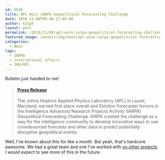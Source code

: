 ```yaml
---
id: 6530
title: APL Wins IARPA Geopolitical Forecasting Challenge
date: 2018-11-09T09:48:17-05:00
author: k3jph
layout: post
permalink: /2018/11/09/apl-wins-iarpa-geopolitical-forecasting-challenge/
featured_image: /assets/img/news/apl-wins-iarpa-geopolitical-forecasting-challenge.webp
categories:
  - News
tags:
  - IARPA
  - international affairs
  - JHU/APL
---
```

Bulletin just handed to me!

<blockquote class="embedly-card" data-card-key="66f8489580e04fc4a88a724eb5058bb3" data-card-branding="0" data-card-type="article"><h4><a href="https://www.jhuapl.edu/PressRelease/181108">Press Release</a></h4><p>The Johns Hopkins Applied Physics Laboratory (APL) in Laurel, Maryland, earned first place overall and Election Forecaster honors in the Intelligence Advanced Research Projects Activity (IARPA) Geopolitical Forecasting Challenge. IARPA created the challenge as a way for the intelligence community to develop innovative ways to use crowdsourced forecasts and other data to predict potentially disruptive geopolitical events.</p></blockquote>
<script async src="//cdn.embedly.com/widgets/platform.js" charset="UTF-8"></script>

Well, I've known about this for like a month.  But yeah, that's
hardcore awesome.  We had a great team and one I've worked with [on
other projects](/2018/03/07/disruptive-event-prediction/).  I would
expect to see more of this in the future.

